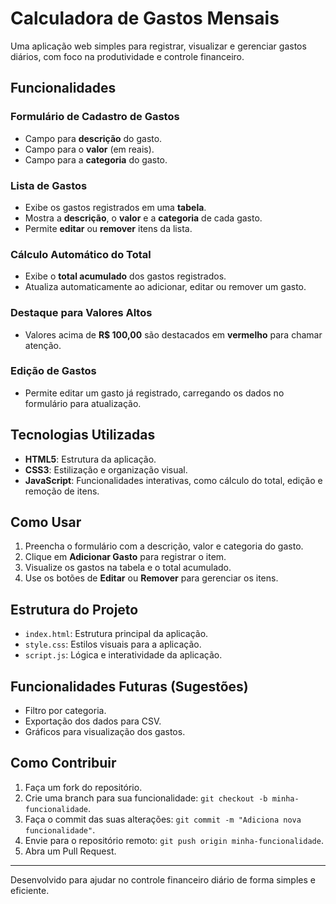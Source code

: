 # Calculadora de Gastos Mensais

Uma aplicação web simples para registrar, visualizar e gerenciar gastos diários, com foco na produtividade e controle financeiro.

## Funcionalidades

### Formulário de Cadastro de Gastos
- Campo para **descrição** do gasto.
- Campo para o **valor** (em reais).
- Campo para a **categoria** do gasto.

### Lista de Gastos
- Exibe os gastos registrados em uma **tabela**.
- Mostra a **descrição**, o **valor** e a **categoria** de cada gasto.
- Permite **editar** ou **remover** itens da lista.

### Cálculo Automático do Total
- Exibe o **total acumulado** dos gastos registrados.
- Atualiza automaticamente ao adicionar, editar ou remover um gasto.

### Destaque para Valores Altos
- Valores acima de **R$ 100,00** são destacados em **vermelho** para chamar atenção.

### Edição de Gastos
- Permite editar um gasto já registrado, carregando os dados no formulário para atualização.

## Tecnologias Utilizadas
- **HTML5**: Estrutura da aplicação.
- **CSS3**: Estilização e organização visual.
- **JavaScript**: Funcionalidades interativas, como cálculo do total, edição e remoção de itens.

## Como Usar
1. Preencha o formulário com a descrição, valor e categoria do gasto.
2. Clique em **Adicionar Gasto** para registrar o item.
3. Visualize os gastos na tabela e o total acumulado.
4. Use os botões de **Editar** ou **Remover** para gerenciar os itens.

## Estrutura do Projeto
- `index.html`: Estrutura principal da aplicação.
- `style.css`: Estilos visuais para a aplicação.
- `script.js`: Lógica e interatividade da aplicação.

## Funcionalidades Futuras (Sugestões)
- Filtro por categoria.
- Exportação dos dados para CSV.
- Gráficos para visualização dos gastos.

## Como Contribuir
1. Faça um fork do repositório.
2. Crie uma branch para sua funcionalidade: `git checkout -b minha-funcionalidade`.
3. Faça o commit das suas alterações: `git commit -m "Adiciona nova funcionalidade"`.
4. Envie para o repositório remoto: `git push origin minha-funcionalidade`.
5. Abra um Pull Request.

---

Desenvolvido para ajudar no controle financeiro diário de forma simples e eficiente.